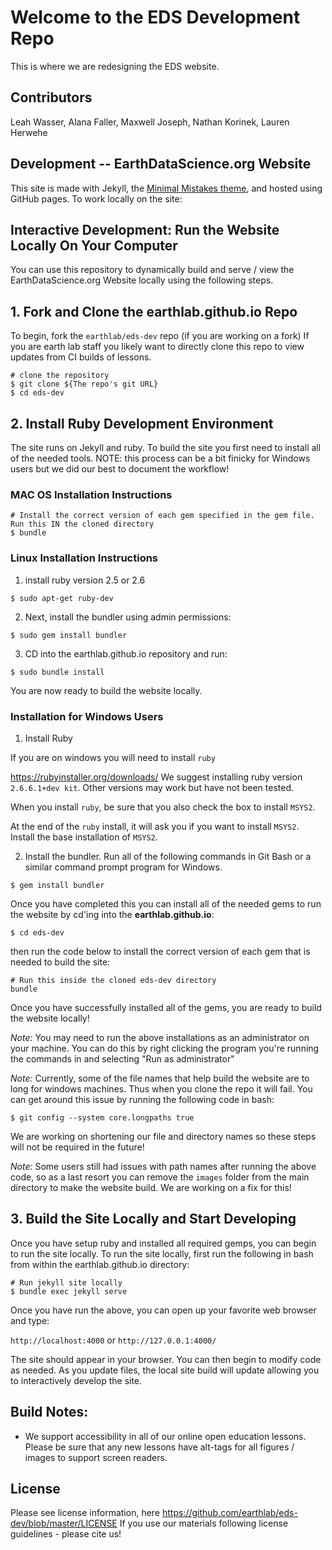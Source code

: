 # Welcome to the EDS Development Repo

This is where we are redesigning the EDS website.

## Contributors
Leah Wasser, Alana Faller, Maxwell Joseph, Nathan Korinek, Lauren Herwehe

## Development -- EarthDataScience.org Website

This site is made with Jekyll, the [Minimal Mistakes theme](https://mmistakes.github.io/minimal-mistakes/), and hosted using
GitHub pages. To work locally on the site:


## Interactive Development: Run the Website Locally On Your Computer

You can use this repository to dynamically build and serve / view the EarthDataScience.org
Website locally using the following steps.

## 1. Fork and Clone the earthlab.github.io Repo

To begin, fork the `earthlab/eds-dev` repo (if you are working on a fork)
If you are earth lab staff you likely want to directly clone this repo to view
updates from CI builds of lessons.

```
# clone the repository
$ git clone ${The repo's git URL}
$ cd eds-dev
```

## 2. Install Ruby Development Environment

The site runs on Jekyll and ruby. To build the site you first need to install
all of the needed tools. NOTE: this process can be a bit finicky for Windows
users but we did our best to document the workflow!

###  MAC OS Installation Instructions

```
# Install the correct version of each gem specified in the gem file. Run this IN the cloned directory
$ bundle
```

### Linux Installation Instructions

1. install ruby version 2.5 or 2.6

`$ sudo apt-get ruby-dev`

2. Next, install the bundler using admin permissions:

`$ sudo gem install bundler`

3. CD into the earthlab.github.io repository and run:

`$ sudo bundle install`

You are now ready to build the website locally.

### Installation for Windows Users

1. Install Ruby

If you are on windows you will need to install `ruby`

https://rubyinstaller.org/downloads/
We suggest installing ruby version `2.6.6.1+dev kit`. Other versions
may work but have not been tested.

When you install `ruby`, be sure that you also check the box to install `MSYS2`.

At the end of the `ruby` install, it will ask you if you want to install `MSYS2`.
Install the base installation of `MSYS2`.

2. Install the bundler. Run all of the following commands in Git Bash or a similar
command prompt program for Windows.

`$ gem install bundler`

Once you have completed this you can install all of the needed gems to run the
website by cd'ing into the **earthlab.github.io**:

`$ cd eds-dev`

then run the code below to install the correct version of each gem that is needed
to build the site:

```
# Run this inside the cloned eds-dev directory
bundle
```

Once you have successfully installed all of the gems, you are ready to
build the website locally!

*Note:* You may need to run the above installations as an administrator on your
machine. You can do this by right clicking the program you're running the commands in
and selecting "Run as administrator"

*Note:* Currently, some of the file names that help build the website are to long
for windows machines. Thus when you clone the repo it will fail. You can get
around this issue by running the following code in bash:

```
$ git config --system core.longpaths true
```

We are working on shortening our file and directory names so these steps will not
be required in the future!

*Note:* Some users still had issues with path names after running the above code,
so as a last resort you can remove the `images` folder from the main directory
to make the website build. We are working on a fix for this!

## 3. Build the Site Locally and Start Developing

Once you have setup ruby and installed all required gemps, you can begin to
run the site locally. To run the site locally, first run the following in bash
from within the earthlab.github.io directory:

```
# Run jekyll site locally
$ bundle exec jekyll serve
```

Once you have run the above, you can open up your favorite web browser and type:

`http://localhost:4000` or `http://127.0.0.1:4000/`

The site should appear in your browser. You can then begin to modify code as
needed. As you update files, the local site build will update allowing you
to interactively develop the site.


## Build Notes:

* We support accessibility in all of our online open education lessons. Please
be sure that any new lessons have alt-tags for all figures / images to support
screen readers.


## License

Please see license information, here https://github.com/earthlab/eds-dev/blob/master/LICENSE
If you use our materials following license guidelines - please cite us!
